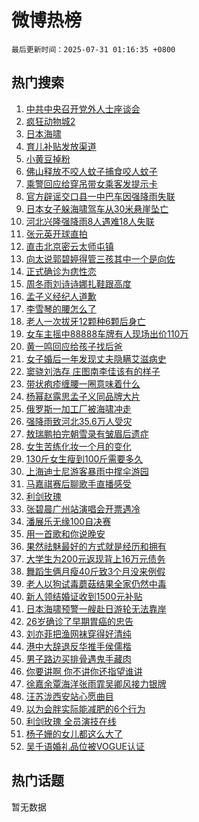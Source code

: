 # 微博热榜

`最后更新时间：2025-07-31 01:16:35 +0800`

## 热门搜索

1. [中共中央召开党外人士座谈会](https://m.weibo.cn/search?containerid=100103type%3D1%26t%3D10%26q%3D%23%E4%B8%AD%E5%85%B1%E4%B8%AD%E5%A4%AE%E5%8F%AC%E5%BC%80%E5%85%9A%E5%A4%96%E4%BA%BA%E5%A3%AB%E5%BA%A7%E8%B0%88%E4%BC%9A%23&stream_entry_id=51&isnewpage=1&extparam=seat%3D1%26cate%3D10103%26stream_entry_id%3D51%26pos%3D0%26filter_type%3Drealtimehot%26q%3D%2523%25E4%25B8%25AD%25E5%2585%25B1%25E4%25B8%25AD%25E5%25A4%25AE%25E5%258F%25AC%25E5%25BC%2580%25E5%2585%259A%25E5%25A4%2596%25E4%25BA%25BA%25E5%25A3%25AB%25E5%25BA%25A7%25E8%25B0%2588%25E4%25BC%259A%2523%26dgr%3D0%26c_type%3D51%26display_time%3D1753895794%26pre_seqid%3D175389579400403003658113)
1. [疯狂动物城2](https://m.weibo.cn/search?containerid=100103type%3D1%26t%3D10%26q%3D%23%E7%96%AF%E7%8B%82%E5%8A%A8%E7%89%A9%E5%9F%8E2%23&stream_entry_id=31&isnewpage=1&extparam=seat%3D1%26realpos%3D1%26c_type%3D31%26filter_type%3Drealtimehot%26lcate%3D5001%26cate%3D5001%26flag%3D2%26pos%3D0%26stream_entry_id%3D31%26q%3D%2523%25E7%2596%25AF%25E7%258B%2582%25E5%258A%25A8%25E7%2589%25A9%25E5%259F%258E2%2523%26dgr%3D0%26band_rank%3D1%26display_time%3D1753895794%26pre_seqid%3D175389579400403003658113)
1. [日本海啸](https://m.weibo.cn/search?containerid=100103type%3D1%26t%3D10%26q%3D%E6%97%A5%E6%9C%AC%E6%B5%B7%E5%95%B8&stream_entry_id=31&isnewpage=1&extparam=seat%3D1%26realpos%3D2%26c_type%3D31%26filter_type%3Drealtimehot%26lcate%3D5001%26cate%3D5001%26flag%3D2%26pos%3D1%26stream_entry_id%3D31%26q%3D%25E6%2597%25A5%25E6%259C%25AC%25E6%25B5%25B7%25E5%2595%25B8%26dgr%3D0%26band_rank%3D2%26display_time%3D1753895794%26pre_seqid%3D175389579400403003658113)
1. [育儿补贴发放渠道](https://m.weibo.cn/search?containerid=100103type%3D1%26t%3D10%26q%3D%23%E8%82%B2%E5%84%BF%E8%A1%A5%E8%B4%B4%E5%8F%91%E6%94%BE%E6%B8%A0%E9%81%93%23&stream_entry_id=31&isnewpage=1&extparam=seat%3D1%26realpos%3D3%26c_type%3D31%26filter_type%3Drealtimehot%26lcate%3D5001%26cate%3D5001%26flag%3D0%26pos%3D2%26stream_entry_id%3D31%26q%3D%2523%25E8%2582%25B2%25E5%2584%25BF%25E8%25A1%25A5%25E8%25B4%25B4%25E5%258F%2591%25E6%2594%25BE%25E6%25B8%25A0%25E9%2581%2593%2523%26dgr%3D0%26band_rank%3D3%26display_time%3D1753895794%26pre_seqid%3D175389579400403003658113)
1. [小黄豆掉粉](https://m.weibo.cn/search?containerid=100103type%3D1%26t%3D10%26q%3D%23%E5%B0%8F%E9%BB%84%E8%B1%86%E6%8E%89%E7%B2%89%23&stream_entry_id=31&isnewpage=1&extparam=seat%3D1%26realpos%3D4%26c_type%3D31%26filter_type%3Drealtimehot%26lcate%3D5001%26cate%3D5001%26flag%3D1%26pos%3D3%26stream_entry_id%3D31%26q%3D%2523%25E5%25B0%258F%25E9%25BB%2584%25E8%25B1%2586%25E6%258E%2589%25E7%25B2%2589%2523%26dgr%3D0%26band_rank%3D4%26display_time%3D1753895794%26pre_seqid%3D175389579400403003658113)
1. [佛山释放不咬人蚊子捕食咬人蚊子](https://m.weibo.cn/search?containerid=100103type%3D1%26t%3D10%26q%3D%23%E4%BD%9B%E5%B1%B1%E9%87%8A%E6%94%BE%E4%B8%8D%E5%92%AC%E4%BA%BA%E8%9A%8A%E5%AD%90%E6%8D%95%E9%A3%9F%E5%92%AC%E4%BA%BA%E8%9A%8A%E5%AD%90%23&stream_entry_id=31&isnewpage=1&extparam=seat%3D1%26realpos%3D5%26c_type%3D31%26filter_type%3Drealtimehot%26lcate%3D5001%26cate%3D5001%26flag%3D0%26pos%3D4%26stream_entry_id%3D31%26q%3D%2523%25E4%25BD%259B%25E5%25B1%25B1%25E9%2587%258A%25E6%2594%25BE%25E4%25B8%258D%25E5%2592%25AC%25E4%25BA%25BA%25E8%259A%258A%25E5%25AD%2590%25E6%258D%2595%25E9%25A3%259F%25E5%2592%25AC%25E4%25BA%25BA%25E8%259A%258A%25E5%25AD%2590%2523%26dgr%3D0%26band_rank%3D5%26display_time%3D1753895794%26pre_seqid%3D175389579400403003658113)
1. [乘警回应给穿吊带女乘客发提示卡](https://m.weibo.cn/search?containerid=100103type%3D1%26t%3D10%26q%3D%23%E4%B9%98%E8%AD%A6%E5%9B%9E%E5%BA%94%E7%BB%99%E7%A9%BF%E5%90%8A%E5%B8%A6%E5%A5%B3%E4%B9%98%E5%AE%A2%E5%8F%91%E6%8F%90%E7%A4%BA%E5%8D%A1%23&stream_entry_id=31&isnewpage=1&extparam=seat%3D1%26realpos%3D6%26c_type%3D31%26filter_type%3Drealtimehot%26lcate%3D5001%26cate%3D5001%26flag%3D0%26pos%3D5%26stream_entry_id%3D31%26q%3D%2523%25E4%25B9%2598%25E8%25AD%25A6%25E5%259B%259E%25E5%25BA%2594%25E7%25BB%2599%25E7%25A9%25BF%25E5%2590%258A%25E5%25B8%25A6%25E5%25A5%25B3%25E4%25B9%2598%25E5%25AE%25A2%25E5%258F%2591%25E6%258F%2590%25E7%25A4%25BA%25E5%258D%25A1%2523%26dgr%3D0%26band_rank%3D6%26display_time%3D1753895794%26pre_seqid%3D175389579400403003658113)
1. [官方辟谣交口县一中巴车因强降雨失联](https://m.weibo.cn/search?containerid=100103type%3D1%26t%3D10%26q%3D%23%E5%AE%98%E6%96%B9%E8%BE%9F%E8%B0%A3%E4%BA%A4%E5%8F%A3%E5%8E%BF%E4%B8%80%E4%B8%AD%E5%B7%B4%E8%BD%A6%E5%9B%A0%E5%BC%BA%E9%99%8D%E9%9B%A8%E5%A4%B1%E8%81%94%23&stream_entry_id=31&isnewpage=1&extparam=seat%3D1%26adid%3D295371%26is_ad_pos%3D1%26filter_type%3Drealtimehot%26c_type%3D31%26lcate%3D5001%26cate%3D5001%26pos%3D6%26q%3D%2523%25E5%25AE%2598%25E6%2596%25B9%25E8%25BE%259F%25E8%25B0%25A3%25E4%25BA%25A4%25E5%258F%25A3%25E5%258E%25BF%25E4%25B8%2580%25E4%25B8%25AD%25E5%25B7%25B4%25E8%25BD%25A6%25E5%259B%25A0%25E5%25BC%25BA%25E9%2599%258D%25E9%259B%25A8%25E5%25A4%25B1%25E8%2581%2594%2523%26stream_entry_id%3D31%26dgr%3D0%26band_rank%3D7%26display_time%3D1753895794%26pre_seqid%3D175389579400403003658113)
1. [日本女子躲海啸驾车从30米悬崖坠亡](https://m.weibo.cn/search?containerid=100103type%3D1%26t%3D10%26q%3D%23%E6%97%A5%E6%9C%AC%E5%A5%B3%E5%AD%90%E8%BA%B2%E6%B5%B7%E5%95%B8%E9%A9%BE%E8%BD%A6%E4%BB%8E30%E7%B1%B3%E6%82%AC%E5%B4%96%E5%9D%A0%E4%BA%A1%23&stream_entry_id=31&isnewpage=1&extparam=seat%3D1%26realpos%3D7%26c_type%3D31%26filter_type%3Drealtimehot%26lcate%3D5001%26cate%3D5001%26flag%3D0%26pos%3D7%26stream_entry_id%3D31%26q%3D%2523%25E6%2597%25A5%25E6%259C%25AC%25E5%25A5%25B3%25E5%25AD%2590%25E8%25BA%25B2%25E6%25B5%25B7%25E5%2595%25B8%25E9%25A9%25BE%25E8%25BD%25A6%25E4%25BB%258E30%25E7%25B1%25B3%25E6%2582%25AC%25E5%25B4%2596%25E5%259D%25A0%25E4%25BA%25A1%2523%26dgr%3D0%26band_rank%3D7%26display_time%3D1753895794%26pre_seqid%3D175389579400403003658113)
1. [河北兴隆强降雨8人遇难18人失联](https://m.weibo.cn/search?containerid=100103type%3D1%26t%3D10%26q%3D%23%E6%B2%B3%E5%8C%97%E5%85%B4%E9%9A%86%E5%BC%BA%E9%99%8D%E9%9B%A88%E4%BA%BA%E9%81%87%E9%9A%BE18%E4%BA%BA%E5%A4%B1%E8%81%94%23&stream_entry_id=31&isnewpage=1&extparam=seat%3D1%26realpos%3D8%26c_type%3D31%26filter_type%3Drealtimehot%26lcate%3D5001%26cate%3D5001%26flag%3D1%26pos%3D8%26stream_entry_id%3D31%26q%3D%2523%25E6%25B2%25B3%25E5%258C%2597%25E5%2585%25B4%25E9%259A%2586%25E5%25BC%25BA%25E9%2599%258D%25E9%259B%25A88%25E4%25BA%25BA%25E9%2581%2587%25E9%259A%25BE18%25E4%25BA%25BA%25E5%25A4%25B1%25E8%2581%2594%2523%26dgr%3D0%26band_rank%3D8%26display_time%3D1753895794%26pre_seqid%3D175389579400403003658113)
1. [张元英开球直拍](https://m.weibo.cn/search?containerid=100103type%3D1%26t%3D10%26q%3D%E5%BC%A0%E5%85%83%E8%8B%B1%E5%BC%80%E7%90%83%E7%9B%B4%E6%8B%8D&stream_entry_id=31&isnewpage=1&extparam=seat%3D1%26realpos%3D9%26c_type%3D31%26filter_type%3Drealtimehot%26lcate%3D5001%26cate%3D5001%26flag%3D0%26pos%3D9%26stream_entry_id%3D31%26q%3D%25E5%25BC%25A0%25E5%2585%2583%25E8%258B%25B1%25E5%25BC%2580%25E7%2590%2583%25E7%259B%25B4%25E6%258B%258D%26dgr%3D0%26band_rank%3D9%26display_time%3D1753895794%26pre_seqid%3D175389579400403003658113)
1. [直击北京密云太师屯镇](https://m.weibo.cn/search?containerid=100103type%3D1%26t%3D10%26q%3D%23%E7%9B%B4%E5%87%BB%E5%8C%97%E4%BA%AC%E5%AF%86%E4%BA%91%E5%A4%AA%E5%B8%88%E5%B1%AF%E9%95%87%23&stream_entry_id=31&isnewpage=1&extparam=seat%3D1%26realpos%3D10%26c_type%3D31%26filter_type%3Drealtimehot%26lcate%3D5001%26cate%3D5001%26flag%3D0%26pos%3D10%26stream_entry_id%3D31%26q%3D%2523%25E7%259B%25B4%25E5%2587%25BB%25E5%258C%2597%25E4%25BA%25AC%25E5%25AF%2586%25E4%25BA%2591%25E5%25A4%25AA%25E5%25B8%2588%25E5%25B1%25AF%25E9%2595%2587%2523%26dgr%3D0%26band_rank%3D10%26display_time%3D1753895794%26pre_seqid%3D175389579400403003658113)
1. [向太说郭碧婷得管三孩其中一个是向佐](https://m.weibo.cn/search?containerid=100103type%3D1%26t%3D10%26q%3D%23%E5%90%91%E5%A4%AA%E8%AF%B4%E9%83%AD%E7%A2%A7%E5%A9%B7%E5%BE%97%E7%AE%A1%E4%B8%89%E5%AD%A9%E5%85%B6%E4%B8%AD%E4%B8%80%E4%B8%AA%E6%98%AF%E5%90%91%E4%BD%90%23&stream_entry_id=31&isnewpage=1&extparam=seat%3D1%26realpos%3D11%26c_type%3D31%26filter_type%3Drealtimehot%26lcate%3D5001%26cate%3D5001%26flag%3D2%26pos%3D11%26stream_entry_id%3D31%26q%3D%2523%25E5%2590%2591%25E5%25A4%25AA%25E8%25AF%25B4%25E9%2583%25AD%25E7%25A2%25A7%25E5%25A9%25B7%25E5%25BE%2597%25E7%25AE%25A1%25E4%25B8%2589%25E5%25AD%25A9%25E5%2585%25B6%25E4%25B8%25AD%25E4%25B8%2580%25E4%25B8%25AA%25E6%2598%25AF%25E5%2590%2591%25E4%25BD%2590%2523%26dgr%3D0%26band_rank%3D11%26display_time%3D1753895794%26pre_seqid%3D175389579400403003658113)
1. [正式确诊为痣性恋](https://m.weibo.cn/search?containerid=100103type%3D1%26t%3D10%26q%3D%23%E6%AD%A3%E5%BC%8F%E7%A1%AE%E8%AF%8A%E4%B8%BA%E7%97%A3%E6%80%A7%E6%81%8B%23&stream_entry_id=31&isnewpage=1&extparam=seat%3D1%26realpos%3D12%26c_type%3D31%26filter_type%3Drealtimehot%26lcate%3D5001%26cate%3D5001%26flag%3D0%26pos%3D12%26stream_entry_id%3D31%26q%3D%2523%25E6%25AD%25A3%25E5%25BC%258F%25E7%25A1%25AE%25E8%25AF%258A%25E4%25B8%25BA%25E7%2597%25A3%25E6%2580%25A7%25E6%2581%258B%2523%26dgr%3D0%26band_rank%3D12%26display_time%3D1753895794%26pre_seqid%3D175389579400403003658113)
1. [周冬雨刘诗诗娜扎鞋跟高度](https://m.weibo.cn/search?containerid=100103type%3D1%26t%3D10%26q%3D%23%E5%91%A8%E5%86%AC%E9%9B%A8%E5%88%98%E8%AF%97%E8%AF%97%E5%A8%9C%E6%89%8E%E9%9E%8B%E8%B7%9F%E9%AB%98%E5%BA%A6%23&stream_entry_id=31&isnewpage=1&extparam=seat%3D1%26realpos%3D13%26c_type%3D31%26filter_type%3Drealtimehot%26lcate%3D5001%26cate%3D5001%26flag%3D1%26pos%3D13%26stream_entry_id%3D31%26q%3D%2523%25E5%2591%25A8%25E5%2586%25AC%25E9%259B%25A8%25E5%2588%2598%25E8%25AF%2597%25E8%25AF%2597%25E5%25A8%259C%25E6%2589%258E%25E9%259E%258B%25E8%25B7%259F%25E9%25AB%2598%25E5%25BA%25A6%2523%26dgr%3D0%26band_rank%3D13%26display_time%3D1753895794%26pre_seqid%3D175389579400403003658113)
1. [孟子义经纪人道歉](https://m.weibo.cn/search?containerid=100103type%3D1%26t%3D10%26q%3D%23%E5%AD%9F%E5%AD%90%E4%B9%89%E7%BB%8F%E7%BA%AA%E4%BA%BA%E9%81%93%E6%AD%89%23&stream_entry_id=31&isnewpage=1&extparam=seat%3D1%26realpos%3D14%26c_type%3D31%26filter_type%3Drealtimehot%26lcate%3D5001%26cate%3D5001%26flag%3D0%26pos%3D14%26stream_entry_id%3D31%26q%3D%2523%25E5%25AD%259F%25E5%25AD%2590%25E4%25B9%2589%25E7%25BB%258F%25E7%25BA%25AA%25E4%25BA%25BA%25E9%2581%2593%25E6%25AD%2589%2523%26dgr%3D0%26band_rank%3D14%26display_time%3D1753895794%26pre_seqid%3D175389579400403003658113)
1. [李雪琴的腰怎么了](https://m.weibo.cn/search?containerid=100103type%3D1%26t%3D10%26q%3D%E6%9D%8E%E9%9B%AA%E7%90%B4%E7%9A%84%E8%85%B0%E6%80%8E%E4%B9%88%E4%BA%86&stream_entry_id=31&isnewpage=1&extparam=seat%3D1%26realpos%3D15%26c_type%3D31%26filter_type%3Drealtimehot%26lcate%3D5001%26cate%3D5001%26flag%3D0%26pos%3D15%26stream_entry_id%3D31%26q%3D%25E6%259D%258E%25E9%259B%25AA%25E7%2590%25B4%25E7%259A%2584%25E8%2585%25B0%25E6%2580%258E%25E4%25B9%2588%25E4%25BA%2586%26dgr%3D0%26band_rank%3D15%26display_time%3D1753895794%26pre_seqid%3D175389579400403003658113)
1. [老人一次拔牙12颗种6颗后身亡](https://m.weibo.cn/search?containerid=100103type%3D1%26t%3D10%26q%3D%23%E8%80%81%E4%BA%BA%E4%B8%80%E6%AC%A1%E6%8B%94%E7%89%9912%E9%A2%97%E7%A7%8D6%E9%A2%97%E5%90%8E%E8%BA%AB%E4%BA%A1%23&stream_entry_id=31&isnewpage=1&extparam=seat%3D1%26realpos%3D16%26c_type%3D31%26filter_type%3Drealtimehot%26lcate%3D5001%26cate%3D5001%26flag%3D0%26pos%3D16%26stream_entry_id%3D31%26q%3D%2523%25E8%2580%2581%25E4%25BA%25BA%25E4%25B8%2580%25E6%25AC%25A1%25E6%258B%2594%25E7%2589%259912%25E9%25A2%2597%25E7%25A7%258D6%25E9%25A2%2597%25E5%2590%258E%25E8%25BA%25AB%25E4%25BA%25A1%2523%26dgr%3D0%26band_rank%3D16%26display_time%3D1753895794%26pre_seqid%3D175389579400403003658113)
1. [女车主摇中88888车牌有人现场出价110万](https://m.weibo.cn/search?containerid=100103type%3D1%26t%3D10%26q%3D%23%E5%A5%B3%E8%BD%A6%E4%B8%BB%E6%91%87%E4%B8%AD88888%E8%BD%A6%E7%89%8C%E6%9C%89%E4%BA%BA%E7%8E%B0%E5%9C%BA%E5%87%BA%E4%BB%B7110%E4%B8%87%23&stream_entry_id=31&isnewpage=1&extparam=seat%3D1%26realpos%3D17%26c_type%3D31%26filter_type%3Drealtimehot%26lcate%3D5001%26cate%3D5001%26flag%3D0%26pos%3D17%26stream_entry_id%3D31%26q%3D%2523%25E5%25A5%25B3%25E8%25BD%25A6%25E4%25B8%25BB%25E6%2591%2587%25E4%25B8%25AD88888%25E8%25BD%25A6%25E7%2589%258C%25E6%259C%2589%25E4%25BA%25BA%25E7%258E%25B0%25E5%259C%25BA%25E5%2587%25BA%25E4%25BB%25B7110%25E4%25B8%2587%2523%26dgr%3D0%26band_rank%3D17%26display_time%3D1753895794%26pre_seqid%3D175389579400403003658113)
1. [黄一鸣回应给孩子找后爸](https://m.weibo.cn/search?containerid=100103type%3D1%26t%3D10%26q%3D%23%E9%BB%84%E4%B8%80%E9%B8%A3%E5%9B%9E%E5%BA%94%E7%BB%99%E5%AD%A9%E5%AD%90%E6%89%BE%E5%90%8E%E7%88%B8%23&stream_entry_id=31&isnewpage=1&extparam=seat%3D1%26realpos%3D18%26c_type%3D31%26filter_type%3Drealtimehot%26lcate%3D5001%26cate%3D5001%26flag%3D0%26pos%3D18%26stream_entry_id%3D31%26q%3D%2523%25E9%25BB%2584%25E4%25B8%2580%25E9%25B8%25A3%25E5%259B%259E%25E5%25BA%2594%25E7%25BB%2599%25E5%25AD%25A9%25E5%25AD%2590%25E6%2589%25BE%25E5%2590%258E%25E7%2588%25B8%2523%26dgr%3D0%26band_rank%3D18%26display_time%3D1753895794%26pre_seqid%3D175389579400403003658113)
1. [女子婚后一年发现丈夫隐瞒艾滋病史](https://m.weibo.cn/search?containerid=100103type%3D1%26t%3D10%26q%3D%23%E5%A5%B3%E5%AD%90%E5%A9%9A%E5%90%8E%E4%B8%80%E5%B9%B4%E5%8F%91%E7%8E%B0%E4%B8%88%E5%A4%AB%E9%9A%90%E7%9E%92%E8%89%BE%E6%BB%8B%E7%97%85%E5%8F%B2%23&stream_entry_id=31&isnewpage=1&extparam=seat%3D1%26realpos%3D19%26c_type%3D31%26filter_type%3Drealtimehot%26lcate%3D5001%26cate%3D5001%26flag%3D0%26pos%3D19%26stream_entry_id%3D31%26q%3D%2523%25E5%25A5%25B3%25E5%25AD%2590%25E5%25A9%259A%25E5%2590%258E%25E4%25B8%2580%25E5%25B9%25B4%25E5%258F%2591%25E7%258E%25B0%25E4%25B8%2588%25E5%25A4%25AB%25E9%259A%2590%25E7%259E%2592%25E8%2589%25BE%25E6%25BB%258B%25E7%2597%2585%25E5%258F%25B2%2523%26dgr%3D0%26band_rank%3D19%26display_time%3D1753895794%26pre_seqid%3D175389579400403003658113)
1. [窦骁刘浩存 庄图南李佳该有的样子](https://m.weibo.cn/search?containerid=100103type%3D1%26t%3D10%26q%3D%E7%AA%A6%E9%AA%81%E5%88%98%E6%B5%A9%E5%AD%98+%E5%BA%84%E5%9B%BE%E5%8D%97%E6%9D%8E%E4%BD%B3%E8%AF%A5%E6%9C%89%E7%9A%84%E6%A0%B7%E5%AD%90&stream_entry_id=31&isnewpage=1&extparam=seat%3D1%26realpos%3D20%26c_type%3D31%26filter_type%3Drealtimehot%26lcate%3D5001%26cate%3D5001%26flag%3D0%26pos%3D20%26stream_entry_id%3D31%26q%3D%25E7%25AA%25A6%25E9%25AA%2581%25E5%2588%2598%25E6%25B5%25A9%25E5%25AD%2598%2520%25E5%25BA%2584%25E5%259B%25BE%25E5%258D%2597%25E6%259D%258E%25E4%25BD%25B3%25E8%25AF%25A5%25E6%259C%2589%25E7%259A%2584%25E6%25A0%25B7%25E5%25AD%2590%26dgr%3D0%26band_rank%3D20%26display_time%3D1753895794%26pre_seqid%3D175389579400403003658113)
1. [带状疱疹缠腰一圈意味着什么](https://m.weibo.cn/search?containerid=100103type%3D1%26t%3D10%26q%3D%23%E5%B8%A6%E7%8A%B6%E7%96%B1%E7%96%B9%E7%BC%A0%E8%85%B0%E4%B8%80%E5%9C%88%E6%84%8F%E5%91%B3%E7%9D%80%E4%BB%80%E4%B9%88%23&stream_entry_id=31&isnewpage=1&extparam=seat%3D1%26realpos%3D21%26c_type%3D31%26filter_type%3Drealtimehot%26lcate%3D5001%26cate%3D5001%26flag%3D0%26pos%3D21%26stream_entry_id%3D31%26q%3D%2523%25E5%25B8%25A6%25E7%258A%25B6%25E7%2596%25B1%25E7%2596%25B9%25E7%25BC%25A0%25E8%2585%25B0%25E4%25B8%2580%25E5%259C%2588%25E6%2584%258F%25E5%2591%25B3%25E7%259D%2580%25E4%25BB%2580%25E4%25B9%2588%2523%26dgr%3D0%26band_rank%3D21%26display_time%3D1753895794%26pre_seqid%3D175389579400403003658113)
1. [杨幂赵露思孟子义同品牌大片](https://m.weibo.cn/search?containerid=100103type%3D1%26t%3D10%26q%3D%23%E6%9D%A8%E5%B9%82%E8%B5%B5%E9%9C%B2%E6%80%9D%E5%AD%9F%E5%AD%90%E4%B9%89%E5%90%8C%E5%93%81%E7%89%8C%E5%A4%A7%E7%89%87%23&stream_entry_id=31&isnewpage=1&extparam=seat%3D1%26realpos%3D22%26c_type%3D31%26filter_type%3Drealtimehot%26lcate%3D5001%26cate%3D5001%26flag%3D0%26pos%3D22%26stream_entry_id%3D31%26q%3D%2523%25E6%259D%25A8%25E5%25B9%2582%25E8%25B5%25B5%25E9%259C%25B2%25E6%2580%259D%25E5%25AD%259F%25E5%25AD%2590%25E4%25B9%2589%25E5%2590%258C%25E5%2593%2581%25E7%2589%258C%25E5%25A4%25A7%25E7%2589%2587%2523%26dgr%3D0%26band_rank%3D22%26display_time%3D1753895794%26pre_seqid%3D175389579400403003658113)
1. [俄罗斯一加工厂被海啸冲走](https://m.weibo.cn/search?containerid=100103type%3D1%26t%3D10%26q%3D%23%E4%BF%84%E7%BD%97%E6%96%AF%E4%B8%80%E5%8A%A0%E5%B7%A5%E5%8E%82%E8%A2%AB%E6%B5%B7%E5%95%B8%E5%86%B2%E8%B5%B0%23&stream_entry_id=31&isnewpage=1&extparam=seat%3D1%26realpos%3D23%26c_type%3D31%26filter_type%3Drealtimehot%26lcate%3D5001%26cate%3D5001%26flag%3D0%26pos%3D23%26stream_entry_id%3D31%26q%3D%2523%25E4%25BF%2584%25E7%25BD%2597%25E6%2596%25AF%25E4%25B8%2580%25E5%258A%25A0%25E5%25B7%25A5%25E5%258E%2582%25E8%25A2%25AB%25E6%25B5%25B7%25E5%2595%25B8%25E5%2586%25B2%25E8%25B5%25B0%2523%26dgr%3D0%26band_rank%3D23%26display_time%3D1753895794%26pre_seqid%3D175389579400403003658113)
1. [强降雨致河北35.6万人受灾](https://m.weibo.cn/search?containerid=100103type%3D1%26t%3D10%26q%3D%23%E5%BC%BA%E9%99%8D%E9%9B%A8%E8%87%B4%E6%B2%B3%E5%8C%9735.6%E4%B8%87%E4%BA%BA%E5%8F%97%E7%81%BE%23&stream_entry_id=31&isnewpage=1&extparam=seat%3D1%26realpos%3D24%26c_type%3D31%26filter_type%3Drealtimehot%26lcate%3D5001%26cate%3D5001%26flag%3D0%26pos%3D24%26stream_entry_id%3D31%26q%3D%2523%25E5%25BC%25BA%25E9%2599%258D%25E9%259B%25A8%25E8%2587%25B4%25E6%25B2%25B3%25E5%258C%259735.6%25E4%25B8%2587%25E4%25BA%25BA%25E5%258F%2597%25E7%2581%25BE%2523%26dgr%3D0%26band_rank%3D24%26display_time%3D1753895794%26pre_seqid%3D175389579400403003658113)
1. [敖瑞鹏拍完朝雪录有皱眉后遗症](https://m.weibo.cn/search?containerid=100103type%3D1%26t%3D10%26q%3D%23%E6%95%96%E7%91%9E%E9%B9%8F%E6%8B%8D%E5%AE%8C%E6%9C%9D%E9%9B%AA%E5%BD%95%E6%9C%89%E7%9A%B1%E7%9C%89%E5%90%8E%E9%81%97%E7%97%87%23&stream_entry_id=31&isnewpage=1&extparam=seat%3D1%26realpos%3D25%26c_type%3D31%26filter_type%3Drealtimehot%26lcate%3D5001%26cate%3D5001%26flag%3D1%26pos%3D25%26stream_entry_id%3D31%26q%3D%2523%25E6%2595%2596%25E7%2591%259E%25E9%25B9%258F%25E6%258B%258D%25E5%25AE%258C%25E6%259C%259D%25E9%259B%25AA%25E5%25BD%2595%25E6%259C%2589%25E7%259A%25B1%25E7%259C%2589%25E5%2590%258E%25E9%2581%2597%25E7%2597%2587%2523%26dgr%3D0%26band_rank%3D25%26display_time%3D1753895794%26pre_seqid%3D175389579400403003658113)
1. [女生苦练化妆一个月的变化](https://m.weibo.cn/search?containerid=100103type%3D1%26t%3D10%26q%3D%E5%A5%B3%E7%94%9F%E8%8B%A6%E7%BB%83%E5%8C%96%E5%A6%86%E4%B8%80%E4%B8%AA%E6%9C%88%E7%9A%84%E5%8F%98%E5%8C%96&stream_entry_id=31&isnewpage=1&extparam=seat%3D1%26realpos%3D26%26c_type%3D31%26filter_type%3Drealtimehot%26lcate%3D5001%26cate%3D5001%26flag%3D0%26pos%3D26%26stream_entry_id%3D31%26q%3D%25E5%25A5%25B3%25E7%2594%259F%25E8%258B%25A6%25E7%25BB%2583%25E5%258C%2596%25E5%25A6%2586%25E4%25B8%2580%25E4%25B8%25AA%25E6%259C%2588%25E7%259A%2584%25E5%258F%2598%25E5%258C%2596%26dgr%3D0%26band_rank%3D26%26display_time%3D1753895794%26pre_seqid%3D175389579400403003658113)
1. [130斤女生瘦到100斤需要多久](https://m.weibo.cn/search?containerid=100103type%3D1%26t%3D10%26q%3D130%E6%96%A4%E5%A5%B3%E7%94%9F%E7%98%A6%E5%88%B0100%E6%96%A4%E9%9C%80%E8%A6%81%E5%A4%9A%E4%B9%85&stream_entry_id=31&isnewpage=1&extparam=seat%3D1%26realpos%3D27%26c_type%3D31%26filter_type%3Drealtimehot%26lcate%3D5001%26cate%3D5001%26flag%3D0%26pos%3D27%26stream_entry_id%3D31%26q%3D130%25E6%2596%25A4%25E5%25A5%25B3%25E7%2594%259F%25E7%2598%25A6%25E5%2588%25B0100%25E6%2596%25A4%25E9%259C%2580%25E8%25A6%2581%25E5%25A4%259A%25E4%25B9%2585%26dgr%3D0%26band_rank%3D27%26display_time%3D1753895794%26pre_seqid%3D175389579400403003658113)
1. [上海迪士尼游客暴雨中撑伞游园](https://m.weibo.cn/search?containerid=100103type%3D1%26t%3D10%26q%3D%23%E4%B8%8A%E6%B5%B7%E8%BF%AA%E5%A3%AB%E5%B0%BC%E6%B8%B8%E5%AE%A2%E6%9A%B4%E9%9B%A8%E4%B8%AD%E6%92%91%E4%BC%9E%E6%B8%B8%E5%9B%AD%23&stream_entry_id=31&isnewpage=1&extparam=seat%3D1%26realpos%3D28%26c_type%3D31%26filter_type%3Drealtimehot%26lcate%3D5001%26cate%3D5001%26flag%3D0%26pos%3D28%26stream_entry_id%3D31%26q%3D%2523%25E4%25B8%258A%25E6%25B5%25B7%25E8%25BF%25AA%25E5%25A3%25AB%25E5%25B0%25BC%25E6%25B8%25B8%25E5%25AE%25A2%25E6%259A%25B4%25E9%259B%25A8%25E4%25B8%25AD%25E6%2592%2591%25E4%25BC%259E%25E6%25B8%25B8%25E5%259B%25AD%2523%26dgr%3D0%26band_rank%3D28%26display_time%3D1753895794%26pre_seqid%3D175389579400403003658113)
1. [马嘉祺赛后聊歌手直播感受](https://m.weibo.cn/search?containerid=100103type%3D1%26t%3D10%26q%3D%E9%A9%AC%E5%98%89%E7%A5%BA%E8%B5%9B%E5%90%8E%E8%81%8A%E6%AD%8C%E6%89%8B%E7%9B%B4%E6%92%AD%E6%84%9F%E5%8F%97&stream_entry_id=31&isnewpage=1&extparam=seat%3D1%26realpos%3D29%26c_type%3D31%26filter_type%3Drealtimehot%26lcate%3D5001%26cate%3D5001%26flag%3D0%26pos%3D29%26stream_entry_id%3D31%26q%3D%25E9%25A9%25AC%25E5%2598%2589%25E7%25A5%25BA%25E8%25B5%259B%25E5%2590%258E%25E8%2581%258A%25E6%25AD%258C%25E6%2589%258B%25E7%259B%25B4%25E6%2592%25AD%25E6%2584%259F%25E5%258F%2597%26dgr%3D0%26band_rank%3D29%26display_time%3D1753895794%26pre_seqid%3D175389579400403003658113)
1. [利剑玫瑰](https://m.weibo.cn/search?containerid=100103type%3D1%26t%3D10%26q%3D%E5%88%A9%E5%89%91%E7%8E%AB%E7%91%B0&stream_entry_id=31&isnewpage=1&extparam=seat%3D1%26realpos%3D30%26c_type%3D31%26filter_type%3Drealtimehot%26lcate%3D5001%26cate%3D5001%26flag%3D0%26pos%3D30%26stream_entry_id%3D31%26q%3D%25E5%2588%25A9%25E5%2589%2591%25E7%258E%25AB%25E7%2591%25B0%26dgr%3D0%26band_rank%3D30%26display_time%3D1753895794%26pre_seqid%3D175389579400403003658113)
1. [张碧晨广州站演唱会开票遇冷](https://m.weibo.cn/search?containerid=100103type%3D1%26t%3D10%26q%3D%23%E5%BC%A0%E7%A2%A7%E6%99%A8%E5%B9%BF%E5%B7%9E%E7%AB%99%E6%BC%94%E5%94%B1%E4%BC%9A%E5%BC%80%E7%A5%A8%E9%81%87%E5%86%B7%23&stream_entry_id=31&isnewpage=1&extparam=seat%3D1%26realpos%3D31%26c_type%3D31%26filter_type%3Drealtimehot%26lcate%3D5001%26cate%3D5001%26flag%3D0%26pos%3D31%26stream_entry_id%3D31%26q%3D%2523%25E5%25BC%25A0%25E7%25A2%25A7%25E6%2599%25A8%25E5%25B9%25BF%25E5%25B7%259E%25E7%25AB%2599%25E6%25BC%2594%25E5%2594%25B1%25E4%25BC%259A%25E5%25BC%2580%25E7%25A5%25A8%25E9%2581%2587%25E5%2586%25B7%2523%26dgr%3D0%26band_rank%3D31%26display_time%3D1753895794%26pre_seqid%3D175389579400403003658113)
1. [潘展乐无缘100自决赛](https://m.weibo.cn/search?containerid=100103type%3D1%26t%3D10%26q%3D%23%E6%BD%98%E5%B1%95%E4%B9%90%E6%97%A0%E7%BC%98100%E8%87%AA%E5%86%B3%E8%B5%9B%23&stream_entry_id=31&isnewpage=1&extparam=seat%3D1%26realpos%3D32%26c_type%3D31%26filter_type%3Drealtimehot%26lcate%3D5001%26cate%3D5001%26flag%3D0%26pos%3D32%26stream_entry_id%3D31%26q%3D%2523%25E6%25BD%2598%25E5%25B1%2595%25E4%25B9%2590%25E6%2597%25A0%25E7%25BC%2598100%25E8%2587%25AA%25E5%2586%25B3%25E8%25B5%259B%2523%26dgr%3D0%26band_rank%3D32%26display_time%3D1753895794%26pre_seqid%3D175389579400403003658113)
1. [用一首歌和你说晚安](https://m.weibo.cn/search?containerid=100103type%3D1%26t%3D10%26q%3D%23%E7%94%A8%E4%B8%80%E9%A6%96%E6%AD%8C%E5%92%8C%E4%BD%A0%E8%AF%B4%E6%99%9A%E5%AE%89%23&stream_entry_id=31&isnewpage=1&extparam=seat%3D1%26realpos%3D33%26c_type%3D31%26filter_type%3Drealtimehot%26lcate%3D5001%26cate%3D5001%26flag%3D1%26pos%3D33%26stream_entry_id%3D31%26q%3D%2523%25E7%2594%25A8%25E4%25B8%2580%25E9%25A6%2596%25E6%25AD%258C%25E5%2592%258C%25E4%25BD%25A0%25E8%25AF%25B4%25E6%2599%259A%25E5%25AE%2589%2523%26dgr%3D0%26band_rank%3D33%26display_time%3D1753895794%26pre_seqid%3D175389579400403003658113)
1. [果然祛魅最好的方式就是经历和拥有](https://m.weibo.cn/search?containerid=100103type%3D1%26t%3D10%26q%3D%23%E6%9E%9C%E7%84%B6%E7%A5%9B%E9%AD%85%E6%9C%80%E5%A5%BD%E7%9A%84%E6%96%B9%E5%BC%8F%E5%B0%B1%E6%98%AF%E7%BB%8F%E5%8E%86%E5%92%8C%E6%8B%A5%E6%9C%89%23&stream_entry_id=31&isnewpage=1&extparam=seat%3D1%26realpos%3D34%26c_type%3D31%26filter_type%3Drealtimehot%26lcate%3D5001%26cate%3D5001%26flag%3D0%26pos%3D34%26stream_entry_id%3D31%26q%3D%2523%25E6%259E%259C%25E7%2584%25B6%25E7%25A5%259B%25E9%25AD%2585%25E6%259C%2580%25E5%25A5%25BD%25E7%259A%2584%25E6%2596%25B9%25E5%25BC%258F%25E5%25B0%25B1%25E6%2598%25AF%25E7%25BB%258F%25E5%258E%2586%25E5%2592%258C%25E6%258B%25A5%25E6%259C%2589%2523%26dgr%3D0%26band_rank%3D34%26display_time%3D1753895794%26pre_seqid%3D175389579400403003658113)
1. [大学生为200元返现背上16万元债务](https://m.weibo.cn/search?containerid=100103type%3D1%26t%3D10%26q%3D%23%E5%A4%A7%E5%AD%A6%E7%94%9F%E4%B8%BA200%E5%85%83%E8%BF%94%E7%8E%B0%E8%83%8C%E4%B8%8A16%E4%B8%87%E5%85%83%E5%80%BA%E5%8A%A1%23&stream_entry_id=31&isnewpage=1&extparam=seat%3D1%26realpos%3D35%26c_type%3D31%26filter_type%3Drealtimehot%26lcate%3D5001%26cate%3D5001%26flag%3D1%26pos%3D35%26stream_entry_id%3D31%26q%3D%2523%25E5%25A4%25A7%25E5%25AD%25A6%25E7%2594%259F%25E4%25B8%25BA200%25E5%2585%2583%25E8%25BF%2594%25E7%258E%25B0%25E8%2583%258C%25E4%25B8%258A16%25E4%25B8%2587%25E5%2585%2583%25E5%2580%25BA%25E5%258A%25A1%2523%26dgr%3D0%26band_rank%3D35%26display_time%3D1753895794%26pre_seqid%3D175389579400403003658113)
1. [舞蹈生俩月瘦40斤致3个月没来例假](https://m.weibo.cn/search?containerid=100103type%3D1%26t%3D10%26q%3D%23%E8%88%9E%E8%B9%88%E7%94%9F%E4%BF%A9%E6%9C%88%E7%98%A640%E6%96%A4%E8%87%B43%E4%B8%AA%E6%9C%88%E6%B2%A1%E6%9D%A5%E4%BE%8B%E5%81%87%23&stream_entry_id=31&isnewpage=1&extparam=seat%3D1%26realpos%3D36%26c_type%3D31%26filter_type%3Drealtimehot%26lcate%3D5001%26cate%3D5001%26flag%3D0%26pos%3D36%26stream_entry_id%3D31%26q%3D%2523%25E8%2588%259E%25E8%25B9%2588%25E7%2594%259F%25E4%25BF%25A9%25E6%259C%2588%25E7%2598%25A640%25E6%2596%25A4%25E8%2587%25B43%25E4%25B8%25AA%25E6%259C%2588%25E6%25B2%25A1%25E6%259D%25A5%25E4%25BE%258B%25E5%2581%2587%2523%26dgr%3D0%26band_rank%3D36%26display_time%3D1753895794%26pre_seqid%3D175389579400403003658113)
1. [老人以狗试毒蘑菇结果全家仍然中毒](https://m.weibo.cn/search?containerid=100103type%3D1%26t%3D10%26q%3D%23%E8%80%81%E4%BA%BA%E4%BB%A5%E7%8B%97%E8%AF%95%E6%AF%92%E8%98%91%E8%8F%87%E7%BB%93%E6%9E%9C%E5%85%A8%E5%AE%B6%E4%BB%8D%E7%84%B6%E4%B8%AD%E6%AF%92%23&stream_entry_id=31&isnewpage=1&extparam=seat%3D1%26realpos%3D37%26c_type%3D31%26filter_type%3Drealtimehot%26lcate%3D5001%26cate%3D5001%26flag%3D0%26pos%3D37%26stream_entry_id%3D31%26q%3D%2523%25E8%2580%2581%25E4%25BA%25BA%25E4%25BB%25A5%25E7%258B%2597%25E8%25AF%2595%25E6%25AF%2592%25E8%2598%2591%25E8%258F%2587%25E7%25BB%2593%25E6%259E%259C%25E5%2585%25A8%25E5%25AE%25B6%25E4%25BB%258D%25E7%2584%25B6%25E4%25B8%25AD%25E6%25AF%2592%2523%26dgr%3D0%26band_rank%3D37%26display_time%3D1753895794%26pre_seqid%3D175389579400403003658113)
1. [新人领结婚证收到1500元补贴](https://m.weibo.cn/search?containerid=100103type%3D1%26t%3D10%26q%3D%23%E6%96%B0%E4%BA%BA%E9%A2%86%E7%BB%93%E5%A9%9A%E8%AF%81%E6%94%B6%E5%88%B01500%E5%85%83%E8%A1%A5%E8%B4%B4%23&stream_entry_id=31&isnewpage=1&extparam=seat%3D1%26realpos%3D38%26c_type%3D31%26filter_type%3Drealtimehot%26lcate%3D5001%26cate%3D5001%26flag%3D0%26pos%3D38%26stream_entry_id%3D31%26q%3D%2523%25E6%2596%25B0%25E4%25BA%25BA%25E9%25A2%2586%25E7%25BB%2593%25E5%25A9%259A%25E8%25AF%2581%25E6%2594%25B6%25E5%2588%25B01500%25E5%2585%2583%25E8%25A1%25A5%25E8%25B4%25B4%2523%26dgr%3D0%26band_rank%3D38%26display_time%3D1753895794%26pre_seqid%3D175389579400403003658113)
1. [日本海啸预警一艘赴日游轮无法靠岸](https://m.weibo.cn/search?containerid=100103type%3D1%26t%3D10%26q%3D%23%E6%97%A5%E6%9C%AC%E6%B5%B7%E5%95%B8%E9%A2%84%E8%AD%A6%E4%B8%80%E8%89%98%E8%B5%B4%E6%97%A5%E6%B8%B8%E8%BD%AE%E6%97%A0%E6%B3%95%E9%9D%A0%E5%B2%B8%23&stream_entry_id=31&isnewpage=1&extparam=seat%3D1%26realpos%3D39%26c_type%3D31%26filter_type%3Drealtimehot%26lcate%3D5001%26cate%3D5001%26flag%3D0%26pos%3D39%26stream_entry_id%3D31%26q%3D%2523%25E6%2597%25A5%25E6%259C%25AC%25E6%25B5%25B7%25E5%2595%25B8%25E9%25A2%2584%25E8%25AD%25A6%25E4%25B8%2580%25E8%2589%2598%25E8%25B5%25B4%25E6%2597%25A5%25E6%25B8%25B8%25E8%25BD%25AE%25E6%2597%25A0%25E6%25B3%2595%25E9%259D%25A0%25E5%25B2%25B8%2523%26dgr%3D0%26band_rank%3D39%26display_time%3D1753895794%26pre_seqid%3D175389579400403003658113)
1. [26岁确诊了早期胃癌的忠告](https://m.weibo.cn/search?containerid=100103type%3D1%26t%3D10%26q%3D26%E5%B2%81%E7%A1%AE%E8%AF%8A%E4%BA%86%E6%97%A9%E6%9C%9F%E8%83%83%E7%99%8C%E7%9A%84%E5%BF%A0%E5%91%8A&stream_entry_id=31&isnewpage=1&extparam=seat%3D1%26realpos%3D40%26c_type%3D31%26filter_type%3Drealtimehot%26lcate%3D5001%26cate%3D5001%26flag%3D0%26pos%3D40%26stream_entry_id%3D31%26q%3D26%25E5%25B2%2581%25E7%25A1%25AE%25E8%25AF%258A%25E4%25BA%2586%25E6%2597%25A9%25E6%259C%259F%25E8%2583%2583%25E7%2599%258C%25E7%259A%2584%25E5%25BF%25A0%25E5%2591%258A%26dgr%3D0%26band_rank%3D40%26display_time%3D1753895794%26pre_seqid%3D175389579400403003658113)
1. [刘亦菲把渔网袜穿得好清纯](https://m.weibo.cn/search?containerid=100103type%3D1%26t%3D10%26q%3D%23%E5%88%98%E4%BA%A6%E8%8F%B2%E6%8A%8A%E6%B8%94%E7%BD%91%E8%A2%9C%E7%A9%BF%E5%BE%97%E5%A5%BD%E6%B8%85%E7%BA%AF%23&stream_entry_id=31&isnewpage=1&extparam=seat%3D1%26realpos%3D41%26c_type%3D31%26filter_type%3Drealtimehot%26lcate%3D5001%26cate%3D5001%26flag%3D0%26pos%3D41%26stream_entry_id%3D31%26q%3D%2523%25E5%2588%2598%25E4%25BA%25A6%25E8%258F%25B2%25E6%258A%258A%25E6%25B8%2594%25E7%25BD%2591%25E8%25A2%259C%25E7%25A9%25BF%25E5%25BE%2597%25E5%25A5%25BD%25E6%25B8%2585%25E7%25BA%25AF%2523%26dgr%3D0%26band_rank%3D41%26display_time%3D1753895794%26pre_seqid%3D175389579400403003658113)
1. [港中大辞退反华推手侯儒楷](https://m.weibo.cn/search?containerid=100103type%3D1%26t%3D10%26q%3D%23%E6%B8%AF%E4%B8%AD%E5%A4%A7%E8%BE%9E%E9%80%80%E5%8F%8D%E5%8D%8E%E6%8E%A8%E6%89%8B%E4%BE%AF%E5%84%92%E6%A5%B7%23&stream_entry_id=31&isnewpage=1&extparam=seat%3D1%26realpos%3D42%26c_type%3D31%26filter_type%3Drealtimehot%26lcate%3D5001%26cate%3D5001%26flag%3D1%26pos%3D42%26stream_entry_id%3D31%26q%3D%2523%25E6%25B8%25AF%25E4%25B8%25AD%25E5%25A4%25A7%25E8%25BE%259E%25E9%2580%2580%25E5%258F%258D%25E5%258D%258E%25E6%258E%25A8%25E6%2589%258B%25E4%25BE%25AF%25E5%2584%2592%25E6%25A5%25B7%2523%26dgr%3D0%26band_rank%3D42%26display_time%3D1753895794%26pre_seqid%3D175389579400403003658113)
1. [男子路边买排骨遇鬼手藏肉](https://m.weibo.cn/search?containerid=100103type%3D1%26t%3D10%26q%3D%23%E7%94%B7%E5%AD%90%E8%B7%AF%E8%BE%B9%E4%B9%B0%E6%8E%92%E9%AA%A8%E9%81%87%E9%AC%BC%E6%89%8B%E8%97%8F%E8%82%89%23&stream_entry_id=31&isnewpage=1&extparam=seat%3D1%26realpos%3D43%26c_type%3D31%26filter_type%3Drealtimehot%26lcate%3D5001%26cate%3D5001%26flag%3D1%26pos%3D43%26stream_entry_id%3D31%26q%3D%2523%25E7%2594%25B7%25E5%25AD%2590%25E8%25B7%25AF%25E8%25BE%25B9%25E4%25B9%25B0%25E6%258E%2592%25E9%25AA%25A8%25E9%2581%2587%25E9%25AC%25BC%25E6%2589%258B%25E8%2597%258F%25E8%2582%2589%2523%26dgr%3D0%26band_rank%3D43%26display_time%3D1753895794%26pre_seqid%3D175389579400403003658113)
1. [你要讲啊 你不讲你还指望谁讲](https://m.weibo.cn/search?containerid=100103type%3D1%26t%3D10%26q%3D%E4%BD%A0%E8%A6%81%E8%AE%B2%E5%95%8A+%E4%BD%A0%E4%B8%8D%E8%AE%B2%E4%BD%A0%E8%BF%98%E6%8C%87%E6%9C%9B%E8%B0%81%E8%AE%B2&stream_entry_id=31&isnewpage=1&extparam=seat%3D1%26realpos%3D44%26c_type%3D31%26filter_type%3Drealtimehot%26lcate%3D5001%26cate%3D5001%26flag%3D0%26pos%3D44%26stream_entry_id%3D31%26q%3D%25E4%25BD%25A0%25E8%25A6%2581%25E8%25AE%25B2%25E5%2595%258A%2520%25E4%25BD%25A0%25E4%25B8%258D%25E8%25AE%25B2%25E4%25BD%25A0%25E8%25BF%2598%25E6%258C%2587%25E6%259C%259B%25E8%25B0%2581%25E8%25AE%25B2%26dgr%3D0%26band_rank%3D44%26display_time%3D1753895794%26pre_seqid%3D175389579400403003658113)
1. [徐嘉余覃海洋张雨霏吴卿风接力银牌](https://m.weibo.cn/search?containerid=100103type%3D1%26t%3D10%26q%3D%23%E5%BE%90%E5%98%89%E4%BD%99%E8%A6%83%E6%B5%B7%E6%B4%8B%E5%BC%A0%E9%9B%A8%E9%9C%8F%E5%90%B4%E5%8D%BF%E9%A3%8E%E6%8E%A5%E5%8A%9B%E9%93%B6%E7%89%8C%23&stream_entry_id=31&isnewpage=1&extparam=seat%3D1%26realpos%3D45%26c_type%3D31%26filter_type%3Drealtimehot%26lcate%3D5001%26cate%3D5001%26flag%3D0%26pos%3D45%26stream_entry_id%3D31%26q%3D%2523%25E5%25BE%2590%25E5%2598%2589%25E4%25BD%2599%25E8%25A6%2583%25E6%25B5%25B7%25E6%25B4%258B%25E5%25BC%25A0%25E9%259B%25A8%25E9%259C%258F%25E5%2590%25B4%25E5%258D%25BF%25E9%25A3%258E%25E6%258E%25A5%25E5%258A%259B%25E9%2593%25B6%25E7%2589%258C%2523%26dgr%3D0%26band_rank%3D45%26display_time%3D1753895794%26pre_seqid%3D175389579400403003658113)
1. [汪苏泷西安站心愿曲目](https://m.weibo.cn/search?containerid=100103type%3D1%26t%3D10%26q%3D%23%E6%B1%AA%E8%8B%8F%E6%B3%B7%E8%A5%BF%E5%AE%89%E7%AB%99%E5%BF%83%E6%84%BF%E6%9B%B2%E7%9B%AE%23&stream_entry_id=31&isnewpage=1&extparam=seat%3D1%26realpos%3D46%26c_type%3D31%26filter_type%3Drealtimehot%26lcate%3D5001%26cate%3D5001%26flag%3D1%26pos%3D46%26stream_entry_id%3D31%26q%3D%2523%25E6%25B1%25AA%25E8%258B%258F%25E6%25B3%25B7%25E8%25A5%25BF%25E5%25AE%2589%25E7%25AB%2599%25E5%25BF%2583%25E6%2584%25BF%25E6%259B%25B2%25E7%259B%25AE%2523%26dgr%3D0%26band_rank%3D46%26display_time%3D1753895794%26pre_seqid%3D175389579400403003658113)
1. [以为会胖实际能减肥的6个行为](https://m.weibo.cn/search?containerid=100103type%3D1%26t%3D10%26q%3D%23%E4%BB%A5%E4%B8%BA%E4%BC%9A%E8%83%96%E5%AE%9E%E9%99%85%E8%83%BD%E5%87%8F%E8%82%A5%E7%9A%846%E4%B8%AA%E8%A1%8C%E4%B8%BA%23&stream_entry_id=31&isnewpage=1&extparam=seat%3D1%26realpos%3D47%26c_type%3D31%26filter_type%3Drealtimehot%26lcate%3D5001%26cate%3D5001%26flag%3D0%26pos%3D47%26stream_entry_id%3D31%26q%3D%2523%25E4%25BB%25A5%25E4%25B8%25BA%25E4%25BC%259A%25E8%2583%2596%25E5%25AE%259E%25E9%2599%2585%25E8%2583%25BD%25E5%2587%258F%25E8%2582%25A5%25E7%259A%25846%25E4%25B8%25AA%25E8%25A1%258C%25E4%25B8%25BA%2523%26dgr%3D0%26band_rank%3D47%26display_time%3D1753895794%26pre_seqid%3D175389579400403003658113)
1. [利剑玫瑰 全员演技在线](https://m.weibo.cn/search?containerid=100103type%3D1%26t%3D10%26q%3D%E5%88%A9%E5%89%91%E7%8E%AB%E7%91%B0+%E5%85%A8%E5%91%98%E6%BC%94%E6%8A%80%E5%9C%A8%E7%BA%BF&stream_entry_id=31&isnewpage=1&extparam=seat%3D1%26realpos%3D48%26c_type%3D31%26filter_type%3Drealtimehot%26lcate%3D5001%26cate%3D5001%26flag%3D0%26pos%3D48%26stream_entry_id%3D31%26q%3D%25E5%2588%25A9%25E5%2589%2591%25E7%258E%25AB%25E7%2591%25B0%2520%25E5%2585%25A8%25E5%2591%2598%25E6%25BC%2594%25E6%258A%2580%25E5%259C%25A8%25E7%25BA%25BF%26dgr%3D0%26band_rank%3D48%26display_time%3D1753895794%26pre_seqid%3D175389579400403003658113)
1. [杨子姗的女儿都这么大了](https://m.weibo.cn/search?containerid=100103type%3D1%26t%3D10%26q%3D%23%E6%9D%A8%E5%AD%90%E5%A7%97%E7%9A%84%E5%A5%B3%E5%84%BF%E9%83%BD%E8%BF%99%E4%B9%88%E5%A4%A7%E4%BA%86%23&stream_entry_id=31&isnewpage=1&extparam=seat%3D1%26realpos%3D49%26c_type%3D31%26filter_type%3Drealtimehot%26lcate%3D5001%26cate%3D5001%26flag%3D1%26pos%3D49%26stream_entry_id%3D31%26q%3D%2523%25E6%259D%25A8%25E5%25AD%2590%25E5%25A7%2597%25E7%259A%2584%25E5%25A5%25B3%25E5%2584%25BF%25E9%2583%25BD%25E8%25BF%2599%25E4%25B9%2588%25E5%25A4%25A7%25E4%25BA%2586%2523%26dgr%3D0%26band_rank%3D49%26display_time%3D1753895794%26pre_seqid%3D175389579400403003658113)
1. [吴千语婚礼品位被VOGUE认证](https://m.weibo.cn/search?containerid=100103type%3D1%26t%3D10%26q%3D%E5%90%B4%E5%8D%83%E8%AF%AD%E5%A9%9A%E7%A4%BC%E5%93%81%E4%BD%8D%E8%A2%ABVOGUE%E8%AE%A4%E8%AF%81&stream_entry_id=31&isnewpage=1&extparam=seat%3D1%26realpos%3D50%26c_type%3D31%26filter_type%3Drealtimehot%26lcate%3D5001%26cate%3D5001%26flag%3D0%26pos%3D50%26stream_entry_id%3D31%26q%3D%25E5%2590%25B4%25E5%258D%2583%25E8%25AF%25AD%25E5%25A9%259A%25E7%25A4%25BC%25E5%2593%2581%25E4%25BD%258D%25E8%25A2%25ABVOGUE%25E8%25AE%25A4%25E8%25AF%2581%26dgr%3D0%26band_rank%3D50%26display_time%3D1753895794%26pre_seqid%3D175389579400403003658113)

## 热门话题

暂无数据
